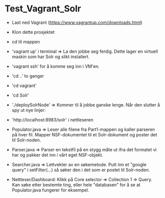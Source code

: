 # Test_Vagrant_Solr

* Last ned Vagrant (https://www.vagrantup.com/downloads.html)
* Klon dette prosjektet
* cd til mappen
* 'vagrant up' i terminal => La den jobbe seg ferdig. Dette lager en virtuell maskin som har Solr og slikt installert.
* 'vagrant ssh' for å komme seg inn i VM'en.
* 'cd ..' to ganger
* 'cd vagrant'
* 'cd Solr'
* './deploySolrNode' => Kommer til å jobbe ganske lenge. Når den slutter å spy ut nye linjer:
* 'http://localhost:8983/solr' i nettleseren


* Populator.java => Leser alle filene fra Part1-mappen og kaller parseren på hver fil. Mapper NSF-dokumentet til et Solr-dokument og poster det til Solr-noden.

* Parser.java => Parser en tekstfil på en stygg måte ut ifra det formatet vi har og pakker det inn i vårt eget NSF-objekt.

* Searcher.java => Lettvekter av en søkemetode. Putt inn et "google query" i setFilter(...) så søker den i det som er postet til Solr-noden.

* Nettleser/Dashboard: Klikk på Core selector => Collection 1 => Query. Kan søke etter bestemte ting, eller hele "databasen" for å se at Populator.java fungerer for eksempel.
